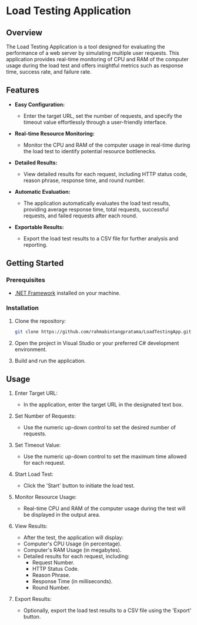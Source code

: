 # Load Testing Application

## Overview

The Load Testing Application is a tool designed for evaluating the performance of a web server by simulating multiple user requests. This application provides real-time monitoring of CPU and RAM of the computer usage during the load test and offers insightful metrics such as response time, success rate, and failure rate.

## Features

- **Easy Configuration:**
  - Enter the target URL, set the number of requests, and specify the timeout value effortlessly through a user-friendly interface.

- **Real-time Resource Monitoring:**
  - Monitor the CPU and RAM of the computer usage in real-time during the load test to identify potential resource bottlenecks.

- **Detailed Results:**
  - View detailed results for each request, including HTTP status code, reason phrase, response time, and round number.

- **Automatic Evaluation:**
  - The application automatically evaluates the load test results, providing average response time, total requests, successful requests, and failed requests after each round.

- **Exportable Results:**
  - Export the load test results to a CSV file for further analysis and reporting.

## Getting Started

### Prerequisites

- [.NET Framework](https://dotnet.microsoft.com/download/dotnet-framework) installed on your machine.

### Installation

1. Clone the repository:

   ```bash
   git clone https://github.com/rahmabintangpratama/LoadTestingApp.git
2. Open the project in Visual Studio or your preferred C# development environment.
3. Build and run the application.

## Usage
1. Enter Target URL:
   - In the application, enter the target URL in the designated text box.

2. Set Number of Requests:
   - Use the numeric up-down control to set the desired number of requests.

3. Set Timeout Value:
   - Use the numeric up-down control to set the maximum time allowed for each request.

4. Start Load Test:
   - Click the 'Start' button to initiate the load test.

5. Monitor Resource Usage:
   - Real-time CPU and RAM of the computer usage during the test will be displayed in the output area.

6. View Results:
   - After the test, the application will display:
   - Computer's CPU Usage (in percentage).
   - Computer's RAM Usage (in megabytes).
   - Detailed results for each request, including:
     - Request Number.
     - HTTP Status Code.
     - Reason Phrase.
     - Response Time (in milliseconds).
     - Round Number.

7. Export Results:
   - Optionally, export the load test results to a CSV file using the 'Export' button.
